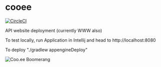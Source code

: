 # cooee

[![CircleCI](https://circleci.com/gh/yschimke/cooee.svg?style=svg)](https://circleci.com/gh/yschimke/cooee)

API website deployment (currently WWW also)

To test locally, run Application in Intellij and head to http://localhost:8080

To deploy "./gradlew appengineDeploy"

![Coo.ee Boomerang](https://coo.ee/images/boomerang.ico/android-icon-192x192.png)
